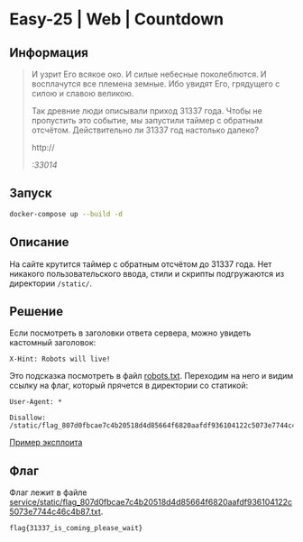 # Easy-25 | Web | Countdown

## Информация

> И узрит Его всякое око. И силые небесные поколеблются. И восплачутся все племена земные. Ибо увидят Его, грядущего с силою и славою великою.
>
> Так древние люди описывали приход 31337 года. Чтобы не пропустить это событие, мы запустили таймер с обратным отсчётом. Действительно ли 31337 год настолько далеко?
> 
> http://<address>:33014


## Запуск

```sh
docker-compose up --build -d
```


## Описание

На сайте крутится таймер с обратным отсчётом до 31337 года. Нет никакого пользовательского ввода, стили и скрипты подгружаются из директории `/static/`.


## Решение

Если посмотреть в заголовки ответа сервера, можно увидеть кастомный заголовок:

```
X-Hint: Robots will live!
```

Это подсказка посмотреть в файл [robots.txt](https://ru.wikipedia.org/wiki/Стандарт_исключений_для_роботов). Переходим на него и видим ссылку на флаг, который прячется в директории со статикой:

```
User-Agent: *

Disallow: /static/flag_807d0fbcae7c4b20518d4d85664f6820aafdf936104122c5073e7744c46c4b87.txt
```

[Пример эксплоита](exploit.sh)


## Флаг

Флаг лежит в файле [service/static/flag_807d0fbcae7c4b20518d4d85664f6820aafdf936104122c5073e7744c46c4b87.txt](service/static/flag_807d0fbcae7c4b20518d4d85664f6820aafdf936104122c5073e7744c46c4b87.txt).

`flag{31337_is_coming_please_wait}`
